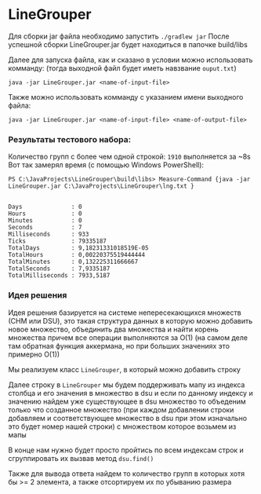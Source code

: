 # LineGrouper
Для сборки jar файла необходимо запустить `./gradlew jar`
После успешной сборки LineGrouper.jar будет находиться в папочке build/libs


Далее для запуска файла, как и сказано в условии можно 
использовать комманду: (тогда выходной файл будет иметь навзвание `ouput.txt`)


```java -jar LineGrouper.jar <name-of-input-file>```


Также можно использовать комманду с указанием имени выходного файла:


```java -jar LineGrouper.jar <name-of-input-file> <name-of-output-file>```

### Результаты тестового набора:
Количество групп с более чем одной строкой: `1910`
выполняется за ~8s
Вот так замерял время (c помощью Windows PowerShell):
```agsl
PS C:\JavaProjects\LineGrouper\build\libs> Measure-Command {java -jar LineGrouper.jar C:\JavaProjects\LineGrouper\lng.txt }


Days              : 0
Hours             : 0
Minutes           : 0
Seconds           : 7
Milliseconds      : 933
Ticks             : 79335187
TotalDays         : 9,18231331018519E-05
TotalHours        : 0,00220375519444444
TotalMinutes      : 0,132225311666667
TotalSeconds      : 7,9335187
TotalMilliseconds : 7933,5187
```

### Идея решения
Идея решения базируется на системе непересекающихся множеств
(СНМ или DSU), это такая структура данных в которую 
можно добавить новое множество, объединить два множества
и найти корень множества причем все операции выполняются
за O(1) (на самом деле там обратная функция аккермана, но при
больших значениях это примерно O(1))

Мы реализуем класс `LineGrouper`, в который можно добавить строку

Далее строку в `LineGrouper` мы будем поддерживать мапу
из индекса столбца и его значения в множество в dsu
и если по данному индексу и значению найдем уже существующее
в dsu множество то объеденим только что созданное множество 
(при каждом добавлении строки добавляем и соответствующее множество в dsu
при этом изначально это будет номер нашей строки) 
с множеством которое возьмем из мапы

В конце нам нужно будет просто пройтись по всем индексам строк
и сгруппировать их вызвав метод `dsu.find()`

Также для вывода ответа найдем то количество групп в которых
хотя бы >= 2 элемента, а также отсортируем их по убыванию размера